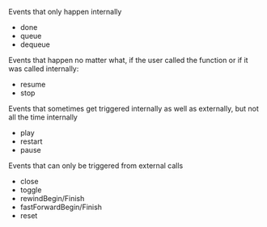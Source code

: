 
Events that only happen internally
- done
- queue
- dequeue

Events that happen no matter what, if the user called the function or if it was called internally:
- resume
- stop

Events that sometimes get triggered internally as well as externally, but not all the time internally
- play
- restart
- pause

Events that can only be triggered from external calls
- close
- toggle
- rewindBegin/Finish
- fastForwardBegin/Finish
- reset
